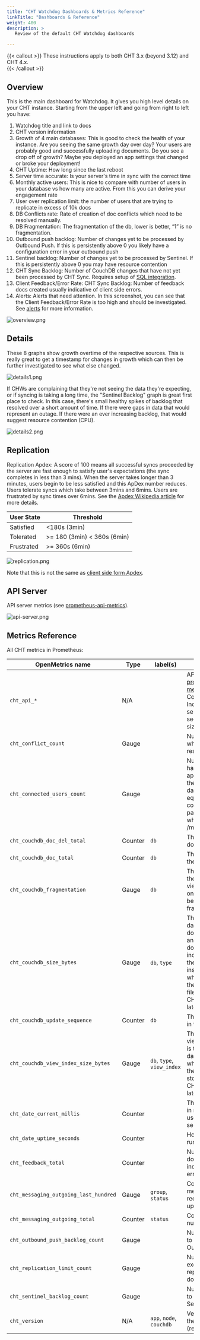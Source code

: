 ```yaml
---
title: "CHT Watchdog Dashboards & Metrics Reference"
linkTitle: "Dashboards & Reference"
weight: 400
description: >
   Review of the default CHT Watchdog dashboards

---
```


{{< callout >}}
These instructions apply to both CHT 3.x (beyond 3.12) and CHT 4.x.  
{{< /callout >}}

## Overview

This is the main dashboard for Watchdog.  It gives you high level details on your CHT instance.  Starting from the upper left and going from right to left you have:

1. Watchdog title and link to docs
2. CHT version information
3. Growth of 4 main databases:  This is good to check the health of your instance.  Are you seeing the same growth day over day?  Your users are probably good and successfully uploading documents.  Do you see a drop off of growth?  Maybe you deployed an app settings that changed or broke your deployment!
4. CHT Uptime: How long since the last reboot
5. Server time accurate: Is your server's time in sync with the correct time
6. Monthly active users: This is nice to compare with number of users in your database vs how many are active.  From this you can derive your engagement rate
7. User over replication limit: the number of users that are trying to replicate in excess of 10k docs
8. DB Conflicts rate: Rate of creation of doc conflicts which need to be resolved manually.
9. DB Fragmentation: The fragmentation of the db, lower is better, “1” is no fragmentation.
10. Outbound push backlog: Number of changes yet to be processed by Outbound Push. If this is persistently above 0 you likely have a configuration error in your outbound push
11. Sentinel backlog: Number of changes yet to be processed by Sentinel. If this is persistently above 0 you may have resource contention
12. CHT Sync Backlog: Number of CouchDB changes that have not yet been processed by CHT Sync. Requires setup of [SQL integration](/hosting/monitoring/setup/#additional-configuration).
13. Client Feedback/Error Rate: CHT Sync Backlog: Number of feedback docs created usually indicative of client side errors.
14. Alerts: Alerts that need attention.  In this screenshot, you can see that the Client Feedback/Error Rate is too high and should be investigated.  See [alerts](/hosting/monitoring/setup/#alerts) for more information.



![overview.png](dashboards/overview.png)

## Details

These 8 graphs show growth overtime of the respective sources.  This is really great to get a timestamp for changes in growth which can then be further investigated to see what else changed.

![details1.png](dashboards/details1.png)

If CHWs are complaining that they're not seeing the data they're expecting, or if syncing is taking a long time, the "Sentinel Backlog" graph is great first place to check. In this case, there's small healthy spikes of backlog that resolved over a short amount of time.  If there were gaps in data that would represent an outage. If there were an ever increasing backlog, that would suggest resource contention (CPU).

![details2.png](dashboards/details2.png)

## Replication

Replication Apdex: A score of 100 means all successful syncs proceeded by the server are fast enough to satisfy user's expectations (the sync completes in less than 3 mins). When the server takes longer than 3 minutes, users begin to be less satisfied and this ApDex number reduces. Users tolerate syncs which take between 3mins and 6mins. Users are frustrated by sync times over 6mins. See the [Apdex Wikipedia article](https://en.wikipedia.org/wiki/Apdex) for more details.


| User State | Threshold                   |
|------------|-----------------------------|
| Satisfied  | <180s (3min)                |
| Tolerated  | >= 180 (3min) < 360s (6min) |
| Frustrated | >= 360s (6min)              |

![replication.png](dashboards/replication.png)

Note that this is not the same as [client side form Apdex](/building/guides/performance/telemetry/#performance-data).

## API Server

API server metrics (see [prometheus-api-metrics](https://www.npmjs.com/package/prometheus-api-metrics)).

![api-server.png](dashboards/api-server.png)


## Metrics Reference

All CHT metrics in Prometheus:

| OpenMetrics name                      | Type    | label(s)                   | Description                                                                                                                                                                                                                                                                                        |
|---------------------------------------|---------|----------------------------|----------------------------------------------------------------------------------------------------------------------------------------------------------------------------------------------------------------------------------------------------------------------------------------------------|
| `cht_api_*`                           | N/A     |                            | API server metrics (see [prometheus-api-metrics](https://www.npmjs.com/package/prometheus-api-metrics)). Requires CHT Core 4.3.0 or later. Includes stats like server response time in seconds and response size in bytes.                                                                         |
| `cht_conflict_count`                  | Gauge   |                            | Number of doc conflicts which need to be resolved manually.                                                                                                                                                                                                                                        |
| `cht_connected_users_count`           | Gauge   |                            | Number of users that have connected to the api recently. By default the time interval is 7 days. Otherwise it is equal to the connected_user_interval parameter value used when making the /monitoring request.                                                                                    |
| `cht_couchdb_doc_del_total`           | Counter | `db`                       | The number of deleted docs in the db.                                                                                                                                                                                                                                                              |
| `cht_couchdb_doc_total`               | Counter | `db`                       | The number of docs in the db.                                                                                                                                                                                                                                                                      |
| `cht_couchdb_fragmentation`           | Gauge   | `db`                       | The fragmentation of the entire db (including view indexes) as stored on disk. A lower value is better. `1` is no fragmentation.                                                                                                                                                                   |
| `cht_couchdb_size_bytes`              | Gauge   | `db`, `type`               | The size in bytes of the database. This includes documents, metadata, and attachments, but does not include view indexes. Type: `active` is the size of the live data inside the database, while type: `file` value is the size of the database file on disk. Requires CHT Core `4.11.0` or later. |
| `cht_couchdb_update_sequence`         | Counter | `db`                       | The number of changes in the db.                                                                                                                                                                                                                                                                   |
| `cht_couchdb_view_index_size_bytes`   | Gauge   | `db`, `type`, `view_index` | The size in bytes of the view index. Type: `active` is the size of the live data inside the view, while type: `file` value is the size of the view as stored on disk. Requires CHT Core `4.11.0` or later.                                                                                         |
| `cht_date_current_millis`             | Counter |                            | The current server date in millis since the epoch, useful for ensuring the server time is correct.                                                                                                                                                                                                 |
| `cht_date_uptime_seconds`             | Counter |                            | How long API has been running.                                                                                                                                                                                                                                                                     |
| `cht_feedback_total`                  | Counter |                            | Number of feedback docs created usually indicative of client side errors.                                                                                                                                                                                                                          |
| `cht_messaging_outgoing_last_hundred` | Gauge   | `group`, `status`          | Counts of last 100 messages that have received status updates.                                                                                                                                                                                                                                     |
| `cht_messaging_outgoing_total`        | Counter | `status`                   | Counts of the total number of messages.                                                                                                                                                                                                                                                            |
| `cht_outbound_push_backlog_count`     | Gauge   |                            | Number of changes yet to be processed by Outbound Push.                                                                                                                                                                                                                                            |
| `cht_replication_limit_count`         | Gauge   |                            | Number of users that exceeded the replication limit of documents.                                                                                                                                                                                                                                  |
| `cht_sentinel_backlog_count`          | Gauge   |                            | Number of changes yet to be processed by Sentinel.                                                                                                                                                                                                                                                 |
| `cht_version`                         | N/A     | `app`, `node`, `couchdb`   | Version information for the CHT instance (recorded in labels)                                                                                                                                                                                                                                      |
